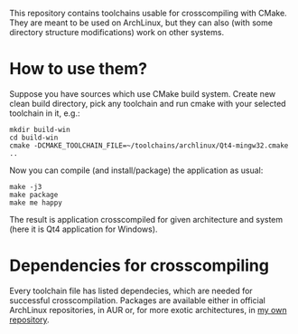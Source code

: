 This repository contains toolchains usable for crosscompiling with CMake. They
are meant to be used on ArchLinux, but they can also (with some directory
structure modifications) work on other systems.

How to use them?
================

Suppose you have sources which use CMake build system. Create new clean build
directory, pick any toolchain and run cmake with your selected toolchain in it,
e.g.:

    mkdir build-win
    cd build-win
    cmake -DCMAKE_TOOLCHAIN_FILE=~/toolchains/archlinux/Qt4-mingw32.cmake ..

Now you can compile (and install/package) the application as usual:

    make -j3
    make package
    make me happy

The result is application crosscompiled for given architecture and system (here
it is Qt4 application for Windows).

Dependencies for crosscompiling
===============================

Every toolchain file has listed dependecies, which are needed for successful
crosscompilation. Packages are available either in official ArchLinux
repositories, in AUR or, for more exotic architectures, in [my own repository](http://github.com/mosra/archlinux).

